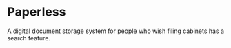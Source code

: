 Paperless
=========

A digital document storage system for people who wish filing cabinets has a search feature.
